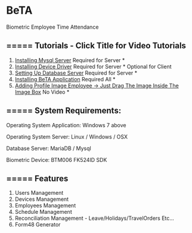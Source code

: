 # BeTA
Biometric Employee Time Attendance

=====
Tutorials - Click Title for Video Tutorials
-----
1. [Installing Mysql Server](https://drive.google.com/file/d/0B3AL8cDST3MXRVhQR29PMGRSZ1U/view?usp=sharing) 
    Required for Server *
2. [Installing Device Driver](https://drive.google.com/file/d/0B3AL8cDST3MXN3pUWkZTZDRXRXM/view?usp=sharing)
    Required for Server * Optional for Client
3. [Setting Up Database Server](https://drive.google.com/file/d/0B3AL8cDST3MXdmZyUUh3WmJtQzA/view?usp=sharing)
    Required for Server *
4. [Installing BeTA Application](https://drive.google.com/file/d/0B3AL8cDST3MXaUl4cmNTcmRvVFU/view?usp=sharing)
    Required All *
5. [Adding Profile Image Employee -> Just Drag The Image Inside The Image Box]()
    No Video *



=====
System Requirements:
-----
Operating System Application: Windows 7 above

Operating System Server: Linux / Windows / OSX

Database Server: MariaDB / Mysql

Biometric Device: BTM006 FK524ID SDK

=====
Features
-----
  1. Users Management
  2. Devices Management
  3. Employees Management
  4. Schedule Management
  5. Reconciliation Management - Leave/Holidays/TravelOrders Etc...
  6. Form48 Generator


